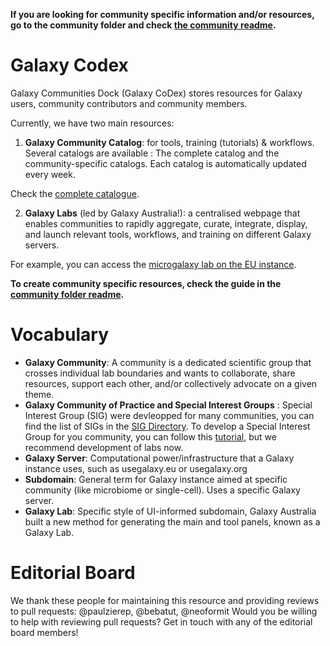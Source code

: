 **If you are looking for community specific information and/or resources, go to the community folder and check [the community readme](https://github.com/galaxyproject/galaxy_codex/communities).**


Galaxy Codex
============

Galaxy Communities Dock (Galaxy CoDex) stores resources for Galaxy users, community contributors and community members.

Currently, we have two main resources:

1. **Galaxy Community Catalog**: for tools, training (tutorials) & workflows. Several catalogs are available : The complete catalog and the community-specific catalogs. Each catalog is automatically updated every week.

Check the [complete catalogue](https://galaxyproject.github.io/galaxy_codex/).

2. **Galaxy Labs** (led by Galaxy Australia!): a centralised webpage that enables communities to rapidly aggregate, curate, integrate, display, and launch relevant tools, workflows, and training on different Galaxy servers.

For example, you can access the [microgalaxy lab on the EU instance](https://microbiology.usegalaxy.eu/).

**To create community specific resources, check the guide in the [community folder readme](https://github.com/galaxyproject/galaxy_codex/communities).**


# Vocabulary
- **Galaxy Community**: A community is a dedicated scientific group that crosses individual lab boundaries and wants to collaborate, share resources, support each other, and/or collectively advocate on a given theme.
- **Galaxy Community of Practice and Special Interest Groups** : Special Interest Group (SIG) were devleopped for many communities, you can find the list of SIGs in the [SIG Directory](https://galaxyproject.org/community/sig).
To develop a Special Interest Group for you community, you can follow this [tutorial](https://training.galaxyproject.org/training-material/topics/community/tutorials/community_content/tutorial.html), but we recommend development of labs now.
- **Galaxy Server**: Computational power/infrastructure that a Galaxy instance uses, such as usegalaxy.eu or usegalaxy.org
- **Subdomain**: General term for Galaxy instance aimed at specific community (like microbiome or single-cell). Uses a specific Galaxy server.
- **Galaxy Lab**: Specific style of UI-informed subdomain, Galaxy Australia built a new method for generating the main and tool panels, known as a Galaxy Lab.

# Editorial Board
We thank these people for maintaining this resource and providing reviews to pull requests:
@paulzierep, @bebatut, @neoformit
Would you be willing to help with reviewing pull requests? Get in touch with any of the editorial board members!
